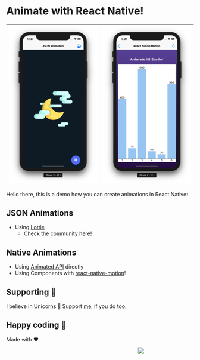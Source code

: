 # Animate with React Native!

![Lottie](img/Lottie.png) | ![Motion](img/Motion.png)
:---: | :---: |

Hello there, this is a demo how you can create animations in React Native:

## JSON Animations
- Using [Lottie](https://airbnb.design/lottie/)
  * Check the community [here](https://www.lottiefiles.com)!

## Native Animations
- Using [Animated API](https://facebook.github.io/react-native/docs/animations) directly
- Using Components with [react-native-motion](https://github.com/xotahal/react-native-motion)!

## Supporting 🍻
I believe in Unicorns 🦄
Support [me](http://www.paypal.me/jdnichollsc/2), if you do too.

## Happy coding 💯
Made with ❤️

<img width="150px" src="https://avatars0.githubusercontent.com/u/28855608?s=200&v=4" align="right">
